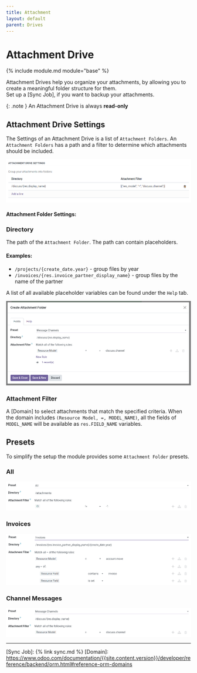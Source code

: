 ```yaml
---
title: Attachment
layout: default
parent: Drives
---
```


# Attachment Drive

{% include module.md module="base" %}

Attachment Drives help you organize your attachments, by allowing you to create a meaningful folder structure for them. <br />
Set up a [Sync Job], if you want to backup your attachments.

{: .note }
An Attachment Drive is always **read-only**

## Attachment Drive Settings

The Settings of an Attachment Drive is a list of `Attachment Folders`.
An `Attachment Folders` has a path and a filter to determine which attachments should be included.

![Attachment Drive Settings](../assets/attachment_drive_settings.png)

#### Attachment Folder Settings: 

### Directory

The path of the `Attachment Folder`. The path can contain placeholders.

#### Examples:
- `/projects/{create_date.year}` - group files by year
- `/invoices/{res.invoice_partner_display_name}` - group files by the name of the partner

A list of all available placeholder variables can be found under the `Help` tab.

![Create Attachment Folder](../assets/create_attachment_folder.png)

### Attachment Filter

A [Domain] to select attachments that match the specified criteria.
When the domain includes `(Resource Model, =, MODEL_NAME)`, all the fields of `MODEL_NAME` will be available as `res.FIELD_NAME` variables.

## Presets

To simplify the setup the module provides some `Attachment Folder` presets. 

### All

![All Preset](../assets/preset_all.png)

### Invoices

![Invoices Preset](../assets/preset_invoices.png)

### Channel Messages

![Channel Messages Preset](../assets/preset_discuss.png)


---

[Sync Job]: {% link sync.md %}
[Domain]: https://www.odoo.com/documentation/{{site.content.version}}/developer/reference/backend/orm.html#reference-orm-domains

